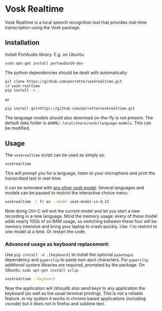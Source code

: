 # Vosk Realtime

Vosk Realtime is a local speech recognition tool that provides real-time transcription using the Vosk package.

## Installation

Install PortAudio library. E.g. on Ubuntu:

```bash
sudo apt-get install portaudio19-dev
```

The python dependencies should be dealt with automatically:

```bash
git clone https://github.com/perrette/voskrealtime.git
cd vosk-realtime
pip install -e .
```
or

```bash
pip install git+https://github.com/perrette/voskrealtime.git
```

The language models should also download on-the-fly is not present.
The default data folder is `$HOME/.local/share/vosk/language-models`.
This can be modified.


## Usage

The `voskrealtime` script can be used as simply as:

```bash
voskrealtime
```

This will prompt you for a language, listen to your microphone and print the transcribed text in real-time.

It can be extended with [any other vosk model](https://alphacephei.com/vosk/models).
Several languages and models can be passed to restrict the interactive choice menu:

```bash
voskrealtime -l fr en --model vosk-model-cn-0.22
```

Note doing Ctrl-C will exit the current model and let you start a new recording in a new language.
Mind the memory usage: every of these model adds nearly 10Gb of so RAM usage, so switching between these four will be memory intensive and bring your laptop to crash quickly. Use -l to restrict to one model at a time. Or restart the code.

### Advanced usage as keyboard replacement:

Use `pip install -e .[keyboard]` to install the optional `pyautogui` dependency and `pyperclip` to paste non-ascii characters. For `pyperclip` additional system libraries are required, prompted by the package. On Ubuntu: `sudo apt-get install xclip`

```bash
voskrealtime --keyboard
```

Now the application will (should) also send keys to any application the keyboard (as well as the usual terminal printing). This is not a reliable feature. in my system it works in chrome based applications (including vscode) but it does not in firefox and sublime text.